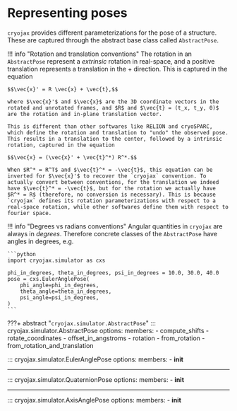 # Representing poses

`cryojax` provides different parameterizations for the pose of a structure. These are captured through the abstract base class called `AbstractPose`.

!!! info "Rotation and translation conventions"
    The rotation in an `AbstractPose` represent a *extrinsic* rotation in real-space, and a positive translation represents a translation in the + direction. This is captured in the equation

    $$\vec{x}' = R \vec{x} + \vec{t},$$

    where $\vec{x}'$ and $\vec{x}$ are the 3D coordinate vectors in the rotated and unrotated frames, and $R$ and $\vec{t} = (t_x, t_y, 0)$ are the rotation and in-plane translation vector.

    This is different than other softwares like RELION and cryoSPARC, which define the rotation and translation to "undo" the observed pose. This results in a translation to the center, followed by a intrinsic rotation, captured in the equation

    $$\vec{x} = (\vec{x}' + \vec{t}^*) R^*.$$

    When $R^* = R^T$ and $\vec{t}^* = -\vec{t}$, this equation can be inverted for $\vec{x}'$ to recover the `cryojax` convention. To actually convert between conventions, for the translation we indeed have $\vec{t}^* = -\vec{t}$, but for the rotation we actually have $R^* = R$ (therefore, no conversion is necessary). This is because `cryojax` defines its rotation parameterizations with respect to a real-space rotation, while other softwares define them with respect to fourier space.

!!! info "Degrees vs radians conventions"
    Angular quantities in `cryojax` are always in *degrees*.
    Therefore concrete classes of the `AbstractPose` have
    angles in degrees, e.g.

    ```python
    import cryojax.simulator as cxs

    phi_in_degrees, theta_in_degrees, psi_in_degrees = 10.0, 30.0, 40.0
    pose = cxs.EulerAnglePose(
        phi_angle=phi_in_degrees,
        theta_angle=theta_in_degrees,
        psi_angle=psi_in_degrees,
    )
    ```

???+ abstract "`cryojax.simulator.AbstractPose`"
    ::: cryojax.simulator.AbstractPose
        options:
            members:
                - compute_shifts
                - rotate_coordinates
                - offset_in_angstroms
                - rotation
                - from_rotation
                - from_rotation_and_translation

::: cryojax.simulator.EulerAnglePose
        options:
            members:
                - __init__

---

::: cryojax.simulator.QuaternionPose
        options:
            members:
                - __init__

---

::: cryojax.simulator.AxisAnglePose
        options:
            members:
                - __init__
